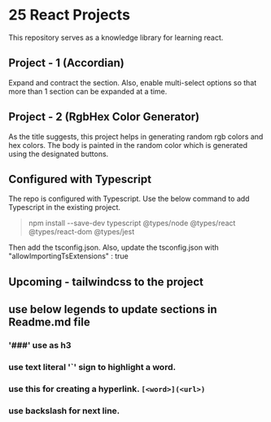 # 25 React Projects
This repository serves as a knowledge library for learning react.

## Project - 1 (Accordian)
Expand and contract the section. Also, enable multi-select options so that more than 1 section can be expanded at a time.

## Project - 2 (RgbHex Color Generator)
As the title suggests, this project helps in generating random rgb colors and hex colors. The body is painted in the random color which is generated using the designated buttons.

## Configured with Typescript
The repo is configured with Typescript. Use the below command to add Typescript in the existing project.
> npm install --save-dev typescript @types/node @types/react @types/react-dom @types/jest

Then add the tsconfig.json. Also, update the tsconfig.json with "allowImportingTsExtensions" : true

## Upcoming - tailwindcss to the project

## use below legends to update sections in Readme.md file

### '###' use as h3
### use text literal '`' sign to highlight a word.
### use this for creating a hyperlink. `[<word>](<url>)`
### use backslash for next line.

